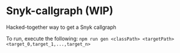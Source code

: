 # Snyk-callgraph (WIP)
Hacked-together way to get a Snyk callgraph

To run, execute the following:
`npm run gen <classPath> <targetPath> <target_0,target_1,...,target_n>`
